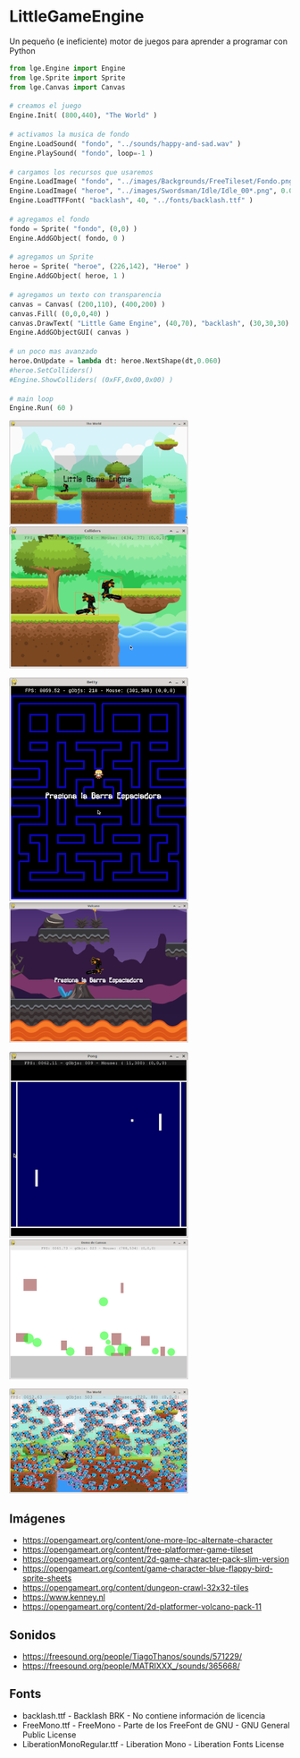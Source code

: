 # LittleGameEngine
Un pequeño (e ineficiente) motor de juegos para aprender a programar con Python

```python
from lge.Engine import Engine
from lge.Sprite import Sprite
from lge.Canvas import Canvas

# creamos el juego
Engine.Init( (800,440), "The World" )

# activamos la musica de fondo
Engine.LoadSound( "fondo", "../sounds/happy-and-sad.wav" )
Engine.PlaySound( "fondo", loop=-1 )

# cargamos los recursos que usaremos
Engine.LoadImage( "fondo", "../images/Backgrounds/FreeTileset/Fondo.png", (800,440) )
Engine.LoadImage( "heroe", "../images/Swordsman/Idle/Idle_00*.png", 0.08 )
Engine.LoadTTFFont( "backlash", 40, "../fonts/backlash.ttf" )

# agregamos el fondo
fondo = Sprite( "fondo", (0,0) )
Engine.AddGObject( fondo, 0 )

# agregamos un Sprite
heroe = Sprite( "heroe", (226,142), "Heroe" )
Engine.AddGObject( heroe, 1 )

# agregamos un texto con transparencia
canvas = Canvas( (200,110), (400,200) )
canvas.Fill( (0,0,0,40) )
canvas.DrawText( "Little Game Engine", (40,70), "backlash", (30,30,30) )
Engine.AddGObjectGUI( canvas )

# un poco mas avanzado
heroe.OnUpdate = lambda dt: heroe.NextShape(dt,0.060)
#heroe.SetColliders()
#Engine.ShowColliders( (0xFF,0x00,0x00) )

# main loop
Engine.Run( 60 )
```
![](images/world.png)
![](images/collisions.png)

![](images/Betty.png)
![](images/Plataforma.png)

![](images/Pong.png)
![](images/Canvas.png)

![](images/Birds.png)


## Imágenes
- https://opengameart.org/content/one-more-lpc-alternate-character
- https://opengameart.org/content/free-platformer-game-tileset
- https://opengameart.org/content/2d-game-character-pack-slim-version
- https://opengameart.org/content/game-character-blue-flappy-bird-sprite-sheets
- https://opengameart.org/content/dungeon-crawl-32x32-tiles
- https://www.kenney.nl
- https://opengameart.org/content/2d-platformer-volcano-pack-11

## Sonidos
- https://freesound.org/people/TiagoThanos/sounds/571229/
- https://freesound.org/people/MATRIXXX_/sounds/365668/

## Fonts
- backlash.ttf - Backlash BRK - No contiene información de licencia
- FreeMono.ttf - FreeMono - Parte de los FreeFont de GNU - GNU General Public License
- LiberationMonoRegular.ttf - Liberation Mono - Liberation Fonts License
